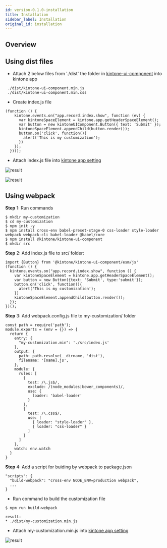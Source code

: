 ```yaml
---
id: version-0.1.0-installation
title: Installation
sidebar_label: Installation
original_id: installation
---
```


## Overview

## Using dist files

*  Attach 2 below files from './dist' the folder in [kintone-ui-component](https://github.com/kintone/kintone-ui-component/tree/master) into kintone app
```
 ./dist/kintone-ui-component.min.js
 ./dist/kintone-ui-component.min.css
```
* Create index.js file
```
(function () {
    kintone.events.on("app.record.index.show", function (ev) {
      var kintoneSpaceElement = kintone.app.getHeaderSpaceElement();
      var button = new kintoneUIComponent.Button({ text: 'Submit' });
      kintoneSpaceElement.appendChild(button.render());
      button.on('click', function(){
        alert('This is my customization');
      })
    });
  })();
```
* Attach index.js file into [kintone app setting](https://help.kintone.com/en/k/user/js_customize.html)

![result](assets/result.png)

<img alt="result" src="../../assets/result.png" class="docImage" />

## Using webpack
**Step** 1: Run commands
```
$ mkdir my-customization
$ cd my-customization
$ npm init -y
$ npm install cross-env babel-preset-stage-0 css-loader style-loader webpack webpack-cli babel-loader @babel/core
$ npm install @kintone/kintone-ui-component
$ mkdir src
```
**Step** 2: Add index.js file to src/ folder:
```
import {Button} from '@kintone/kintone-ui-component/esm/js'
(function () {
  kintone.events.on("app.record.index.show", function () {
    var kintoneSpaceElement = kintone.app.getHeaderSpaceElement();
    var button = new Button({text: 'Submit', type:'submit'});
    button.on('click', function(){
      alert('This is my customization');
    })
    kintoneSpaceElement.appendChild(button.render());
  });
})();
```
**Step** 3: Add webpack.config.js file to my-customization/ folder
```
const path = require('path');
module.exports = (env = {}) => {
  return {
    entry: {
      "my-customization.min": './src/index.js'
    },
    output: {
      path: path.resolve(__dirname, 'dist'),
      filename: '[name].js',
    },
    module: {
      rules: [
        {
          test: /\.js$/,
          exclude: /(node_modules|bower_components)/,
          use: {
            loader: 'babel-loader'
          }
        },
        {
          test: /\.css$/,
          use: [
            { loader: "style-loader" },
            { loader: "css-loader" }
          ]
        }
      ]
    },
    watch: env.watch
  }
}
```
**Step** 4: Add a script for buiding by webpack to package.json
```
"scripts": {
  "build-webpack": "cross-env NODE_ENV=production webpack",
  ...
}
```
* Run command to build the customization file
```
$ npm run build-webpack
```
```
result:
* ./dist/my-customization.min.js
```
* Attach my-customization.min.js into [kintone app setting](https://help.kintone.com/en/k/user/js_customize.html)

![result](assets/result.png)
